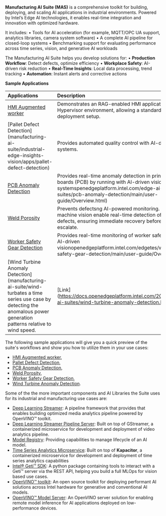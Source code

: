 
**Manufacturing AI Suite (MAS)** is a comprehensive toolkit for building, deploying, and scaling AI applications in industrial environments. Powered by Intel’s Edge AI technologies, it enables real-time integration and innovation with optimized hardware.

It includes:
•	Tools for AI acceleration (for example, MQTT/OPC UA support, analytics libraries, camera system software)
•	A complete AI pipeline for closed-loop systems
•	Benchmarking support for evaluating performance across time series, vision, and generative AI workloads

The Manufacturing AI Suite helps you develop solutions for:
•	**Production Workflow**: Detect defects, optimize efficiency
•	**Workplace Safety**: AI-driven risk reduction
•	**Real-Time Insights**: Local data processing, trend tracking
•	**Automation**: Instant alerts and corrective actions

**Sample Applications**

| Applications | Description | User Guide |
|:------------|:------------|:-----------|
| [HMI Augmented worker](manufacturing-ai-suite/hmi-augmented-worker/) | Demonstrates an RAG-enabled HMI application a Hypervisor environment, allowing a standard HMI deployment setup. | https://docs.openedgeplatform.intel.com/edge-ai-suites/hmi-augmented-worker/main/user-guide/overview.html |
| [Pallet Defect Detection] (manufacturing-ai-suite/industrial-edge-insights-vision/apps/pallet-defect-detection) | Provides automated quality control with AI-driven vision systems. | [Link](https://docs.openedgeplatform.intel.com/edge-ai-suites/pallet-defect-detection/main/user-guide/Overview |
| [PCB Anomaly Detection](manufacturing-ai-suite/industrial-edge-insights-vision/apps/pcb-anomaly-detection) | Provides real-time anomaly detection in printed circuit boards (PCB) by running with AI-driven vision systemspenedgeplatform.intel.com/edge-ai-suites/pcb-anomaly-detection/main/user-guide/Overview.html) |
| [Weld Porosity](manufacturing-ai-suite/industrial-edge-insights-vision/apps/weld-porosity) | Prevents defectsng AI-powered monitoring. AI and machine vision enable real-time detection of welding defects, ensuring immediate recovery before issues escalate. | https://docs.openedgeplatform.intel.com/edge-ai-suites/weld-porosity/main/user-guide/Overview.html |
| [Worker Safety Gear Detection](manufacturing-ai-suite/industrial-edge-insights-vision/apps/worker-safety-gear-detection) | Provides real-time monitoring of worker safety gear with AI-driven visionopenedgeplatform.intel.com/edgetes/worker-safety-gear-detection/main/user-guide/Overview.html |
| [Wind Turbine Anomaly Detection](manufacturing-ai-suite/wind-turbates a time series use case by detecting the anomalous power generation patterns relative to wind speed. | [Link](https://docs.openedgeplatform.intel.com/2025.1/edge-ai-suites/wind-turbine-anomaly-detection.html |

The following sample applications will give you a quick preview of the suite's workflows
and show you how to utilize them in your use cases:

* [HMI Augmented worker](./hmi-augmented-worker/),
* [Pallet Defect Detection](industrial-edge-insights-vision/apps/pallet-defect-detection),
* [PCB Anomaly Detection](industrial-edge-insights-vision/apps/pcb-anomaly-detection),
* [Weld Porosity](industrial-edge-insights-vision/apps/weld-porosity),
* [Worker Safety Gear Detection](industrial-edge-insights-vision/apps/worker-safety-gear-detection),
* [Wind Turbine Anomaly Detection](wind-turbine-anomaly-detection/).


Some of the the more important components and AI Libraries the Suite uses for its industrial
and manufacturing use cases are:

- [Deep Learning Streamer](https://github.com/open-edge-platform/edge-ai-libraries/tree/main/libraries/dl-streamer): A pipeline framework that provides that enables building optimized media analytics pipeline powered by OpenVINO&trade; toolkit.
- [Deep Learning Streamer Pipeline Server](https://github.com/open-edge-platform/edge-ai-libraries/tree/main/microservices/dlstreamer-pipeline-server): Built on top of GStreamer, a containerized microservice for development and deployment of video analytics pipeline.
- [Model Registry](https://github.com/open-edge-platform/edge-ai-libraries/tree/main/microservices/model-registry): Providing capabilities to manage lifecycle of an AI model.
- [Time Series Analytics Microservice](https://github.com/open-edge-platform/edge-ai-libraries/tree/main/microservices/time-series-analytics): Built on top of **Kapacitor**, a containerized microservice for development and deployment of time series analytics capabilities
- [Intel&reg; Geti&trade; SDK](https://github.com/open-edge-platform/geti-sdk): A python package containing tools to interact with a Geti&trade; server via the REST API, helping you build a full MLOps for vision based use cases.
- [OpenVINO&trade; toolkit](https://github.com/openvinotoolkit/openvino): An open source toolkit for deploying performant AI solutions across Intel hardware for generative and conventional AI models.
- [OpenVINO&trade; Model Server](https://github.com/openvinotoolkit/model_server): An OpenVINO server solution for enabling remote model inference for AI applications deployed on low-performance devices.
